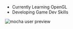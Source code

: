 * Currently Learning OpenGL
* Developing Game Dev Skills

![mocha user preview](https://github-readme-stats.vercel.app/api?username=Virusnest&show_icons=true&bg_color=1e1e2e&text_color=cdd6f4&icon_color=cba6f7&title_color=94e2d5)
<!---
Virusnest/Virusnest is a ✨ special ✨ repository because its `README.md` (this file) appears on your GitHub profile.
You can click the Preview link to take a look at your changes.
--->
